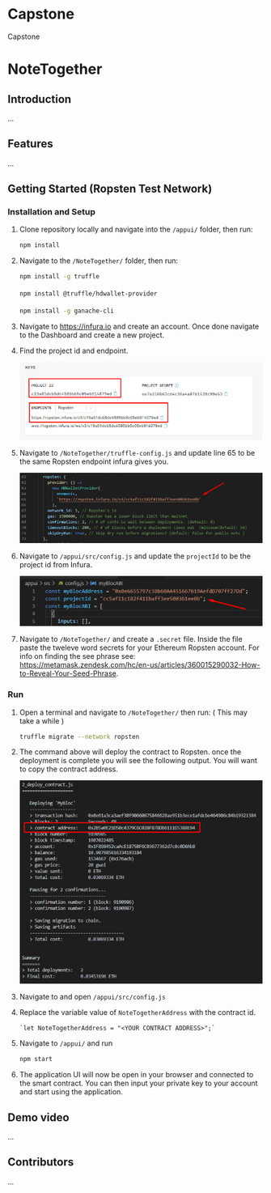 # Capstone

Capstone

# NoteTogether

## Introduction

   ...

## Features

   ...

## Getting Started (Ropsten Test Network)

### Installation and Setup

1. Clone repository locally and navigate into the `/appui/` folder, then run:

   ```bash
   npm install
   ```

2. Navigate to the `/NoteTogether/` folder, then run:

   ```bash
   npm install -g truffle

   npm install @truffle/hdwallet-provider

   npm install -g ganache-cli
   ```

3. Navigate to https://infura.io and create an account. Once done navigate to the Dashboard and create a new project.

4. Find the project id and endpoint.

   ![Infura Keys](/images/Infura_Project_Info.png)

5. Navigate to `/NoteTogether/truffle-config.js` and update line 65 to be the same Ropsten endpoint infura gives you.

   ![Truffle Config](/images/Truffle-Config-Ropsten-URL.png)

6. Navigate to `/appui/src/config.js` and update the `projectId` to be the project id from Infura.

   ![Config JS](/images/Config-Project-Id.PNG)

7. Navigate to `/NoteTogether/` and create a `.secret` file. Inside the file paste the tweleve word secrets for your Ethereum Ropsten account. For info on finding the see phrase see: https://metamask.zendesk.com/hc/en-us/articles/360015290032-How-to-Reveal-Your-Seed-Phrase.

### Run

1.  Open a terminal and navigate to `/NoteTogether/` then run: ( This may take a while )
    ```bash
    truffle migrate --network ropsten
    ```
2.  The command above will deploy the contract to Ropsten. once the deployment is complete you will see the following output. You will want to copy the contract address.

    ![Truffle Migrate Output](/images/Truffle-Migrate-Ropsten-Output.png)

3.  Navigate to and open `/appui/src/config.js`

4.  Replace the variable value of `NoteTogetherAddress` with the contract id.

        `let NoteTogetherAddress = "<YOUR CONTRACT ADDRESS>";`

5.  Navigate to `/appui/` and run

    ```bash
    npm start
    ```

6.  The application UI will now be open in your browser and connected to the smart contract. You can then input your private key to your account and start using the application.

## Demo video

...

## Contributors

...